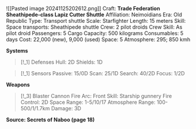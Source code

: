 ![[Pasted image 20241125202612.png]]
Craft: **Trade Federation Sheathipede-class Lapiz Cutter Shuttle**
Affiliation: Neimoidians
Era: Old Republic
Type: Transport shuttle
Scale: Starfighter
Length: 15 meters
Skill: Space transports: Sheathipede shuttle
Crew: 2 pilot droids
Crew Skill: As pilot droid
Passengers: 5
Cargo Capacity: 500 kilograms
Consumables: 5 days
Cost: 22,000 (new), 9,000 (used)
Space: 5
Atmosphere: 295; 850 kmh

**Systems**
> [!_1] Defenses
> Hull: 2D
> Shields: 1D

> [!_1] Sensors
> Passive: 15/0D
> Scan: 25/1D
> Search: 40/2D
> Focus: 1/2D

**Weapons**
> [!_3] Blaster Cannon
> Fire Arc: Front
> Skill: Starship gunnery
> Fire Control: 2D
> Space Range: 1-5/10/17
> Atmosphere Range: 100-500/1/1.7km
> Damage: 3D


**Source: Secrets of Naboo (page 18)**